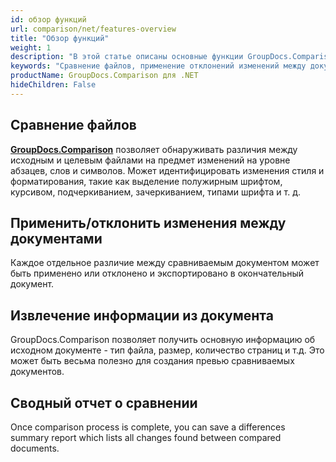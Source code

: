 ```yaml
---
id: обзор функций
url: comparison/net/features-overview
title: "Обзор функций"
weight: 1
description: "В этой статье описаны основные функции GroupDocs.Comparison для .NET. Сравнение файлов, принятие или отклонение изменений между документами, получение информации из документа и создание сводного отчета"
keywords: "Сравнение файлов, применение отклонений изменений между документами, извлечение информации"
productName: GroupDocs.Comparison для .NET
hideChildren: False
---
```

## Сравнение файлов
**[GroupDocs.Comparison](https://products.groupdocs.com/comparison/net)** позволяет обнаруживать различия между исходным и целевым файлами на предмет изменений на уровне абзацев, слов и символов. Может идентифицировать изменения стиля и форматирования, такие как выделение полужирным шрифтом, курсивом, подчеркиванием, зачеркиванием, типами шрифта и т. д.

## Применить/отклонить изменения между документами
Каждое отдельное различие между сравниваемым документом может быть применено или отклонено и экспортировано в окончательный документ.

## Извлечение информации из документа
GroupDocs.Comparison позволяет получить основную информацию об исходном документе - тип файла, размер, количество страниц и т.д. Это может быть весьма полезно для создания превью сравниваемых документов.

## Сводный отчет о сравнении
Once comparison process is complete, you can save a differences summary report which lists all changes found between compared documents.
